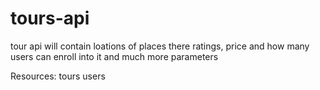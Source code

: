 # tours-api
tour api will contain loations of places there ratings, price and how many users can enroll into it and much more parameters 

Resources:
tours
users
